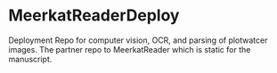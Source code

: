 # MeerkatReaderDeploy
Deployment Repo for computer vision, OCR, and parsing of plotwatcer images. The partner repo to MeerkatReader which is static for the manuscript.
